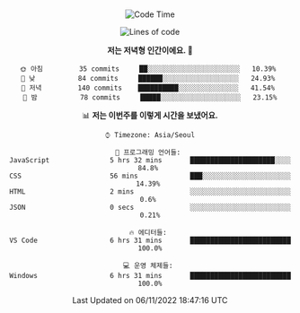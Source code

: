 <div align="center">

<br />

 <!--START_SECTION:waka-->
![Code Time](http://img.shields.io/badge/Code%20Time-70%20hrs%2058%20mins-blue)

![Lines of code](https://img.shields.io/badge/%EC%A0%80%EB%8A%94%20%EC%97%AC%ED%83%9C%EA%B9%8C%EC%A7%80%20-81%20Thousand%20%EC%A4%84%EC%9D%98%20%EC%BD%94%EB%93%9C%EB%A5%BC%20%EC%9E%91%EC%84%B1%ED%96%88%EC%96%B4%EC%9A%94.-blue)

**저는 저녁형 인간이에요. 🦉** 

```text
🌞 아침         35 commits     ██░░░░░░░░░░░░░░░░░░░░░░░   10.39% 
🌆 낮　         84 commits     ██████░░░░░░░░░░░░░░░░░░░   24.93% 
🌃 저녁         140 commits    ██████████░░░░░░░░░░░░░░░   41.54% 
🌙 밤　         78 commits     █████░░░░░░░░░░░░░░░░░░░░   23.15%

```


📊 **저는 이번주를 이렇게 시간을 보냈어요.** 

```text
⌚︎ Timezone: Asia/Seoul

💬 프로그래밍 언어들: 
JavaScript               5 hrs 32 mins       █████████████████████░░░░   84.8% 
CSS                      56 mins             ███░░░░░░░░░░░░░░░░░░░░░░   14.39% 
HTML                     2 mins              ░░░░░░░░░░░░░░░░░░░░░░░░░   0.6% 
JSON                     0 secs              ░░░░░░░░░░░░░░░░░░░░░░░░░   0.21%

🔥 에디터들: 
VS Code                  6 hrs 31 mins       █████████████████████████   100.0%

💻 운영 체제들: 
Windows                  6 hrs 31 mins       █████████████████████████   100.0%

```


 Last Updated on 06/11/2022 18:47:16 UTC
<!--END_SECTION:waka-->

</div>
